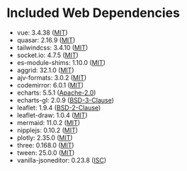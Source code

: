 # Included Web Dependencies

- vue: 3.4.38 ([MIT](https://opensource.org/licenses/MIT))
- quasar: 2.16.9 ([MIT](https://opensource.org/licenses/MIT))
- tailwindcss: 3.4.10 ([MIT](https://opensource.org/licenses/MIT))
- socket.io: 4.7.5 ([MIT](https://opensource.org/licenses/MIT))
- es-module-shims: 1.10.0 ([MIT](https://opensource.org/licenses/MIT))
- aggrid: 32.1.0 ([MIT](https://opensource.org/licenses/MIT))
- ajv-formats: 3.0.2 ([MIT](https://opensource.org/licenses/MIT))
- codemirror: 6.0.1 ([MIT](https://opensource.org/licenses/MIT))
- echarts: 5.5.1 ([Apache-2.0](https://opensource.org/licenses/Apache-2.0))
- echarts-gl: 2.0.9 ([BSD-3-Clause](https://opensource.org/licenses/BSD-3-Clause))
- leaflet: 1.9.4 ([BSD-2-Clause](https://opensource.org/licenses/BSD-2-Clause))
- leaflet-draw: 1.0.4 ([MIT](https://opensource.org/licenses/MIT))
- mermaid: 11.0.2 ([MIT](https://opensource.org/licenses/MIT))
- nipplejs: 0.10.2 ([MIT](https://opensource.org/licenses/MIT))
- plotly: 2.35.0 ([MIT](https://opensource.org/licenses/MIT))
- three: 0.168.0 ([MIT](https://opensource.org/licenses/MIT))
- tween: 25.0.0 ([MIT](https://opensource.org/licenses/MIT))
- vanilla-jsoneditor: 0.23.8 ([ISC](https://opensource.org/licenses/ISC))
